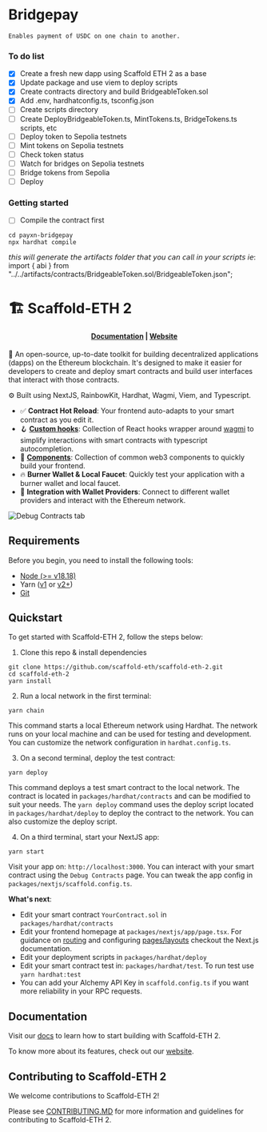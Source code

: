 # Bridgepay
```
Enables payment of USDC on one chain to another. 
```
### To do list
- [x] Create a fresh new dapp using Scaffold ETH 2 as a base
- [x] Update package and use viem to deploy scripts
- [x] Create contracts directory and build BridgeableToken.sol
- [x] Add .env, hardhatconfig.ts, tsconfig.json
- [ ] Create scripts directory
- [ ] Create DeployBridgeableToken.ts, MintTokens.ts, BridgeTokens.ts scripts, etc
- [ ] Deploy token to Sepolia testnets
- [ ] Mint tokens on Sepolia testnets
- [ ] Check token status
- [ ] Watch for bridges on Sepolia testnets
- [ ] Bridge tokens from Sepolia
- [ ] Deploy

### Getting started
- [ ] Compile the contract first
```
cd payxn-bridgepay
npx hardhat compile
```
𝘵𝘩𝘪𝘴 𝘸𝘪𝘭𝘭 𝘨𝘦𝘯𝘦𝘳𝘢𝘵𝘦 𝘵𝘩𝘦 𝘢𝘳𝘵𝘪𝘧𝘢𝘤𝘵𝘴 𝘧𝘰𝘭𝘥𝘦𝘳 𝘵𝘩𝘢𝘵 𝘺𝘰𝘶 𝘤𝘢𝘯 𝘤𝘢𝘭𝘭 𝘪𝘯 𝘺𝘰𝘶𝘳 𝘴𝘤𝘳𝘪𝘱𝘵𝘴 𝘪𝘦:
import { abi } from "../../artifacts/contracts/BridgeableToken.sol/BridgeableToken.json";



# 🏗 Scaffold-ETH 2

<h4 align="center">
  <a href="https://docs.scaffoldeth.io">Documentation</a> |
  <a href="https://scaffoldeth.io">Website</a>
</h4>

🧪 An open-source, up-to-date toolkit for building decentralized applications (dapps) on the Ethereum blockchain. It's designed to make it easier for developers to create and deploy smart contracts and build user interfaces that interact with those contracts.

⚙️ Built using NextJS, RainbowKit, Hardhat, Wagmi, Viem, and Typescript.

- ✅ **Contract Hot Reload**: Your frontend auto-adapts to your smart contract as you edit it.
- 🪝 **[Custom hooks](https://docs.scaffoldeth.io/hooks/)**: Collection of React hooks wrapper around [wagmi](https://wagmi.sh/) to simplify interactions with smart contracts with typescript autocompletion.
- 🧱 [**Components**](https://docs.scaffoldeth.io/components/): Collection of common web3 components to quickly build your frontend.
- 🔥 **Burner Wallet & Local Faucet**: Quickly test your application with a burner wallet and local faucet.
- 🔐 **Integration with Wallet Providers**: Connect to different wallet providers and interact with the Ethereum network.

![Debug Contracts tab](https://github.com/scaffold-eth/scaffold-eth-2/assets/55535804/b237af0c-5027-4849-a5c1-2e31495cccb1)

## Requirements

Before you begin, you need to install the following tools:

- [Node (>= v18.18)](https://nodejs.org/en/download/)
- Yarn ([v1](https://classic.yarnpkg.com/en/docs/install/) or [v2+](https://yarnpkg.com/getting-started/install))
- [Git](https://git-scm.com/downloads)

## Quickstart

To get started with Scaffold-ETH 2, follow the steps below:

1. Clone this repo & install dependencies

```
git clone https://github.com/scaffold-eth/scaffold-eth-2.git
cd scaffold-eth-2
yarn install
```

2. Run a local network in the first terminal:

```
yarn chain
```

This command starts a local Ethereum network using Hardhat. The network runs on your local machine and can be used for testing and development. You can customize the network configuration in `hardhat.config.ts`.

3. On a second terminal, deploy the test contract:

```
yarn deploy
```

This command deploys a test smart contract to the local network. The contract is located in `packages/hardhat/contracts` and can be modified to suit your needs. The `yarn deploy` command uses the deploy script located in `packages/hardhat/deploy` to deploy the contract to the network. You can also customize the deploy script.

4. On a third terminal, start your NextJS app:

```
yarn start
```

Visit your app on: `http://localhost:3000`. You can interact with your smart contract using the `Debug Contracts` page. You can tweak the app config in `packages/nextjs/scaffold.config.ts`.

**What's next**:

- Edit your smart contract `YourContract.sol` in `packages/hardhat/contracts`
- Edit your frontend homepage at `packages/nextjs/app/page.tsx`. For guidance on [routing](https://nextjs.org/docs/app/building-your-application/routing/defining-routes) and configuring [pages/layouts](https://nextjs.org/docs/app/building-your-application/routing/pages-and-layouts) checkout the Next.js documentation.
- Edit your deployment scripts in `packages/hardhat/deploy`
- Edit your smart contract test in: `packages/hardhat/test`. To run test use `yarn hardhat:test`
- You can add your Alchemy API Key in `scaffold.config.ts` if you want more reliability in your RPC requests.

## Documentation

Visit our [docs](https://docs.scaffoldeth.io) to learn how to start building with Scaffold-ETH 2.

To know more about its features, check out our [website](https://scaffoldeth.io).

## Contributing to Scaffold-ETH 2

We welcome contributions to Scaffold-ETH 2!

Please see [CONTRIBUTING.MD](https://github.com/scaffold-eth/scaffold-eth-2/blob/main/CONTRIBUTING.md) for more information and guidelines for contributing to Scaffold-ETH 2.
